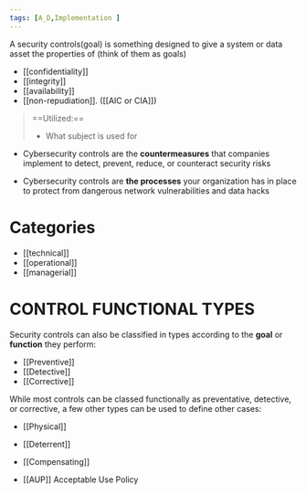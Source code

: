 ```yaml
---
tags: [A_D,Implementation ]
---
```

A security controls(goal) is something designed to give a system or data asset the properties of (think of them as goals)
- [[confidentiality]]
- [[integrity]]
- [[availability]] 
- [[non-repudiation]]. ([[AIC or CIA]])
> ==Utilized:== 
> - What subject is used for
- Cybersecurity controls are the **countermeasures** that companies implement to detect, prevent, reduce, or counteract security risks

- Cybersecurity controls are **the processes** your organization has in place to protect from dangerous network vulnerabilities and data hacks
# Categories 
- [[technical]] 
- [[operational]] 
- [[managerial]] 


# CONTROL FUNCTIONAL TYPES

Security controls can also be classified in types according to the **goal** or **function** they perform:
- [[Preventive]]
- [[Detective]] 
- [[Corrective]] 

While most controls can be classed functionally as preventative, detective, or corrective, a few other types can be used to define other cases:

- [[Physical]]
- [[Deterrent]]
- [[Compensating]]


- [[AUP]] Acceptable Use Policy 





